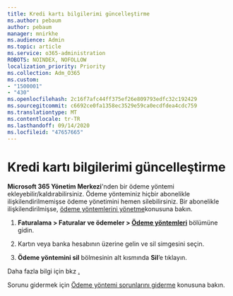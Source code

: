 ```yaml
---
title: Kredi kartı bilgilerimi güncelleştirme
ms.author: pebaum
author: pebaum
manager: mnirkhe
ms.audience: Admin
ms.topic: article
ms.service: o365-administration
ROBOTS: NOINDEX, NOFOLLOW
localization_priority: Priority
ms.collection: Adm_O365
ms.custom:
- "1500001"
- "430"
ms.openlocfilehash: 2c16f7afc44ff375ef26e809793edfc32c192429
ms.sourcegitcommit: c6692ce0fa1358ec3529e59ca0ecdfdea4cdc759
ms.translationtype: MT
ms.contentlocale: tr-TR
ms.lasthandoff: 09/14/2020
ms.locfileid: "47657665"
---
```

# <a name="update-my-credit-card-information"></a>Kredi kartı bilgilerimi güncelleştirme

**Microsoft 365 Yönetim Merkezi**'nden bir ödeme yöntemi ekleyebilir/kaldırabilirsiniz. Ödeme yönteminiz hiçbir abonelikle ilişkilendirilmemişse ödeme yönetimini hemen silebilirsiniz. Bir abonelikle ilişkilendirilmişse, [ödeme yöntemlerini yönetme](https://docs.microsoft.com/microsoft-365/commerce/billing-and-payments/manage-payment-methods)konusuna bakın.

1. **Faturalama > Faturalar ve ödemeler > [Ödeme yöntemleri](https://go.microsoft.com/fwlink/p/?linkid=2018806)** bölümüne gidin.

2. Kartın veya banka hesabının üzerine gelin ve sil simgesini seçin.

3. **Ödeme yöntemini sil** bölmesinin alt kısmında **Sil**’e tıklayın.

Daha fazla bilgi için bkz [.](https://docs.microsoft.com/microsoft-365/commerce/billing-and-payments/manage-payment-methods)

Sorunu gidermek için [Ödeme yöntemi sorunlarını giderme](https://docs.microsoft.com/microsoft-365/commerce/billing-and-payments/manage-payment-methods#troubleshoot-payment-methods) konusuna bakın.
